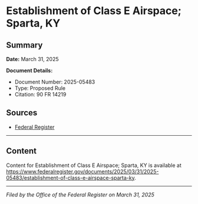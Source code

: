 # Establishment of Class E Airspace; Sparta, KY

## Summary

**Date:** March 31, 2025

**Document Details:**
- Document Number: 2025-05483
- Type: Proposed Rule
- Citation: 90 FR 14219

## Sources
- [Federal Register](https://www.federalregister.gov/documents/2025/03/31/2025-05483/establishment-of-class-e-airspace-sparta-ky)

---

## Content

Content for Establishment of Class E Airspace; Sparta, KY is available at https://www.federalregister.gov/documents/2025/03/31/2025-05483/establishment-of-class-e-airspace-sparta-ky.

---

*Filed by the Office of the Federal Register on March 31, 2025*
